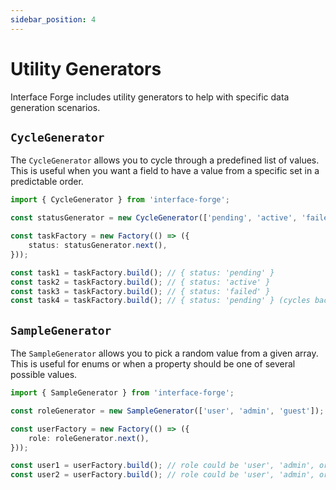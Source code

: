 ```yaml
---
sidebar_position: 4
---
```


# Utility Generators

Interface Forge includes utility generators to help with specific data generation scenarios.

## `CycleGenerator`

The `CycleGenerator` allows you to cycle through a predefined list of values. This is useful when you want a field to have a value from a specific set in a predictable order.

```typescript
import { CycleGenerator } from 'interface-forge';

const statusGenerator = new CycleGenerator(['pending', 'active', 'failed']);

const taskFactory = new Factory(() => ({
    status: statusGenerator.next(),
}));

const task1 = taskFactory.build(); // { status: 'pending' }
const task2 = taskFactory.build(); // { status: 'active' }
const task3 = taskFactory.build(); // { status: 'failed' }
const task4 = taskFactory.build(); // { status: 'pending' } (cycles back)
```

## `SampleGenerator`

The `SampleGenerator` allows you to pick a random value from a given array. This is useful for enums or when a property should be one of several possible values.

```typescript
import { SampleGenerator } from 'interface-forge';

const roleGenerator = new SampleGenerator(['user', 'admin', 'guest']);

const userFactory = new Factory(() => ({
    role: roleGenerator.next(),
}));

const user1 = userFactory.build(); // role could be 'user', 'admin', or 'guest'
const user2 = userFactory.build(); // role could be 'user', 'admin', or 'guest'
```
